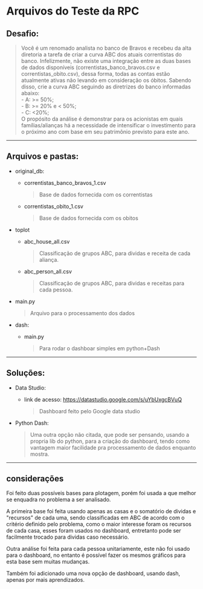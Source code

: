 # Arquivos do Teste da RPC

## Desafio:
>   Você é um renomado analista no banco de Bravos e recebeu da alta diretoria a tarefa de criar a curva ABC dos atuais correntistas do banco. Infelizmente, não existe uma integração entre as duas bases de dados disponíveis (correntistas_banco_bravos.csv e correntistas_obito.csv), dessa forma, todas as contas estão atualmente ativas não levando em consideração os óbitos. Sabendo disso, crie a curva ABC seguindo as diretrizes do banco informadas abaixo: <br> - A: >= 50%;<br> - B: >= 20% e < 50%; <br> - C: <20%; <br> O propósito da análise é demonstrar para os acionistas em quais famílias/alianças há a necessidade de intensificar o investimento para o próximo ano com base em seu patrimônio previsto para este ano.
---

## Arquivos e pastas:



* original_db:
    * correntistas_banco_bravos_1.csv
        > Base de dados fornecida com os correntistas
    * correntistas_obito_1.csv
        > Base de dados fornecida com os obitos 

* toplot
    * abc_house_all.csv
        > Classificação de grupos ABC, para dividas e receita de cada aliança.
    * abc_person_all.csv
        > Classificação de grupos ABC, para dividas e receitas para cada pessoa.

* main.py
    > Arquivo para o processamento dos dados

* dash:
    * main.py
        > Para rodar o dashboar simples em python+Dash
---

## Soluções:

- Data Studio:
    - link de acesso: https://datastudio.google.com/s/uYbUxgcBVuQ
        > Dashboard feito pelo Google data studio

- Python Dash:
    > Uma outra opção não citada, que pode ser pensando, usando a propria lib do python, para a criação do dashboard, tendo como vantagem maior facilidade pra processamento de dados enquanto mostra.

---
## considerações 

Foi feito duas possíveis bases para plotagem, porém foi usada a que melhor se enquadra no problema a ser analisado. 


A primeira base foi feita usando apenas as casas e o somatório de dividas e "recursos" de cada uma, sendo classificadas em ABC de acordo com o critério definido pelo problema, como o maior interesse foram os recursos de cada casa, esses foram usados no dashboard, entretanto pode ser facilmente trocado para dividas caso necessário. 


Outra análise foi feita para cada pessoa unitariamente, este não foi usado para o dashboard, no entanto é possível fazer os mesmos gráficos para esta base sem muitas mudanças.


Também foi adicionado uma nova opção de dashboard, usando dash, apenas por mais aprendizados.
